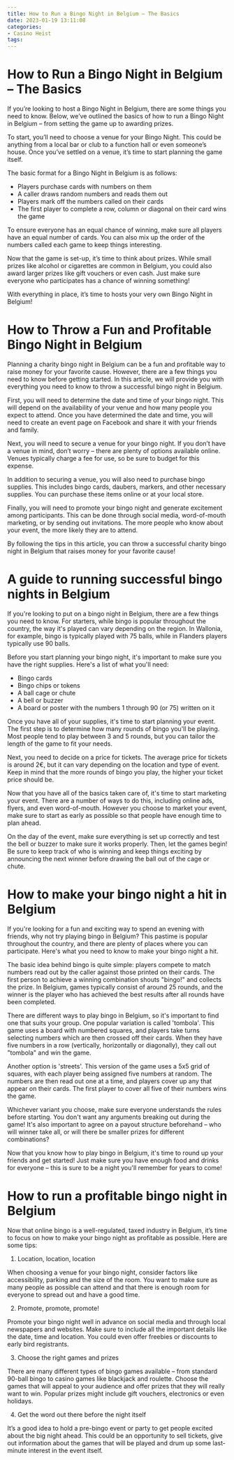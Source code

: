 ```yaml
---
title: How to Run a Bingo Night in Belgium – The Basics 
date: 2023-01-19 13:11:08
categories:
- Casino Heist
tags:
---
```



#  How to Run a Bingo Night in Belgium – The Basics 

If you’re looking to host a Bingo Night in Belgium, there are some things you need to know. Below, we’ve outlined the basics of how to run a Bingo Night in Belgium – from setting the game up to awarding prizes.

To start, you’ll need to choose a venue for your Bingo Night. This could be anything from a local bar or club to a function hall or even someone’s house. Once you’ve settled on a venue, it’s time to start planning the game itself.

The basic format for a Bingo Night in Belgium is as follows: 

- Players purchase cards with numbers on them
- A caller draws random numbers and reads them out
- Players mark off the numbers called on their cards
- The first player to complete a row, column or diagonal on their card wins the game

To ensure everyone has an equal chance of winning, make sure all players have an equal number of cards. You can also mix up the order of the numbers called each game to keep things interesting.

Now that the game is set-up, it’s time to think about prizes. While small prizes like alcohol or cigarettes are common in Belgium, you could also award larger prizes like gift vouchers or even cash. Just make sure everyone who participates has a chance of winning something!

With everything in place, it’s time to hosts your very own Bingo Night in Belgium!

#  How to Throw a Fun and Profitable Bingo Night in Belgium 

Planning a charity bingo night in Belgium can be a fun and profitable way to raise money for your favorite cause. However, there are a few things you need to know before getting started. In this article, we will provide you with everything you need to know to throw a successful bingo night in Belgium.

First, you will need to determine the date and time of your bingo night. This will depend on the availability of your venue and how many people you expect to attend. Once you have determined the date and time, you will need to create an event page on Facebook and share it with your friends and family.

Next, you will need to secure a venue for your bingo night. If you don’t have a venue in mind, don’t worry – there are plenty of options available online. Venues typically charge a fee for use, so be sure to budget for this expense.

In addition to securing a venue, you will also need to purchase bingo supplies. This includes bingo cards, daubers, markers, and other necessary supplies. You can purchase these items online or at your local store.

Finally, you will need to promote your bingo night and generate excitement among participants. This can be done through social media, word-of-mouth marketing, or by sending out invitations. The more people who know about your event, the more likely they are to attend.

By following the tips in this article, you can throw a successful charity bingo night in Belgium that raises money for your favorite cause!

#  A guide to running successful bingo nights in Belgium 

If you're looking to put on a bingo night in Belgium, there are a few things you need to know. For starters, while bingo is popular throughout the country, the way it's played can vary depending on the region. In Wallonia, for example, bingo is typically played with 75 balls, while in Flanders players typically use 90 balls.

Before you start planning your bingo night, it's important to make sure you have the right supplies. Here's a list of what you'll need: 
- Bingo cards 
- Bingo chips or tokens 
- A ball cage or chute 
- A bell or buzzer 
- A board or poster with the numbers 1 through 90 (or 75) written on it

Once you have all of your supplies, it's time to start planning your event. The first step is to determine how many rounds of bingo you'll be playing. Most people tend to play between 3 and 5 rounds, but you can tailor the length of the game to fit your needs.

Next, you need to decide on a price for tickets. The average price for tickets is around 2€, but it can vary depending on the location and type of event. Keep in mind that the more rounds of bingo you play, the higher your ticket price should be.

Now that you have all of the basics taken care of, it's time to start marketing your event. There are a number of ways to do this, including online ads, flyers, and even word-of-mouth. However you choose to market your event, make sure to start as early as possible so that people have enough time to plan ahead.

On the day of the event, make sure everything is set up correctly and test the bell or buzzer to make sure it works properly. Then, let the games begin! Be sure to keep track of who is winning and keep things exciting by announcing the next winner before drawing the ball out of the cage or chute.

#  How to make your bingo night a hit in Belgium 

If you're looking for a fun and exciting way to spend an evening with friends, why not try playing bingo in Belgium? This pastime is popular throughout the country, and there are plenty of places where you can participate. Here's what you need to know to make your bingo night a hit.

The basic idea behind bingo is quite simple: players compete to match numbers read out by the caller against those printed on their cards. The first person to achieve a winning combination shouts "bingo!" and collects the prize. In Belgium, games typically consist of around 25 rounds, and the winner is the player who has achieved the best results after all rounds have been completed.

There are different ways to play bingo in Belgium, so it's important to find one that suits your group. One popular variation is called 'tombola'. This game uses a board with numbered squares, and players take turns selecting numbers which are then crossed off their cards. When they have five numbers in a row (vertically, horizontally or diagonally), they call out "tombola" and win the game.

Another option is 'streets'. This version of the game uses a 5x5 grid of squares, with each player being assigned five numbers at random. The numbers are then read out one at a time, and players cover up any that appear on their cards. The first player to cover all five of their numbers wins the game.

Whichever variant you choose, make sure everyone understands the rules before starting. You don't want any arguments breaking out during the game! It's also important to agree on a payout structure beforehand – who will winner take all, or will there be smaller prizes for different combinations?

Now that you know how to play bingo in Belgium, it's time to round up your friends and get started! Just make sure you have enough food and drinks for everyone – this is sure to be a night you'll remember for years to come!

#  How to run a profitable bingo night in Belgium

Now that online bingo is a well-regulated, taxed industry in Belgium, it’s time to focus on how to make your bingo night as profitable as possible. Here are some tips:

1. Location, location, location

When choosing a venue for your bingo night, consider factors like accessibility, parking and the size of the room. You want to make sure as many people as possible can attend and that there is enough room for everyone to spread out and have a good time.

2. Promote, promote, promote!

Promote your bingo night well in advance on social media and through local newspapers and websites. Make sure to include all the important details like the date, time and location. You could even offer freebies or discounts to early bird registrants.

3. Choose the right games and prizes

There are many different types of bingo games available – from standard 90-ball bingo to casino games like blackjack and roulette. Choose the games that will appeal to your audience and offer prizes that they will really want to win. Popular prizes might include gift vouchers, electronics or even holidays.

4. Get the word out there before the night itself

It’s a good idea to hold a pre-bingo event or party to get people excited about the big night ahead. This could be an opportunity to sell tickets, give out information about the games that will be played and drum up some last-minute interest in the event itself.